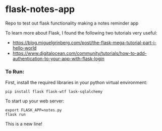 # flask-notes-app
Repo to test out flask functionality making a notes reminder app


To learn more about Flask, I found the following two tutorials very useful:
* https://blog.miguelgrinberg.com/post/the-flask-mega-tutorial-part-i-hello-world
* https://www.digitalocean.com/community/tutorials/how-to-add-authentication-to-your-app-with-flask-login

### To Run:
First, install the required libraries in your python virtual environment:

```
pip install flask flask-wtf lask-sqlalchemy
```

To start up your web server:

```
export FLASK_APP=notes.py
flask run
```

This is a new line!
